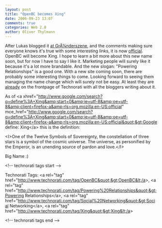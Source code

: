 ```yaml
---
layout: post
title: "OpenBC becomes Xing"
date: 2006-09-23 13:07
comments: true
categories: Web 2.0
author: Oliver Thylmann
---
```







After Lukas blogged it [at GrÃ¼nderszene](http://www.gruenderszene.de/?p=55), and the comments making sure everyone knows it's true with some interesting links, it is now [official](http://blog.openbc.com/2006/09/ooops.html). OpenBC will become Xing. I hope to learn a bit more about this new name soon, but for now I have to say I like it. Marketing people will surely like it because it's a lot more brandable. And the new slogan: &quot;Powering Relationships&quot; is a good one. With a new site coming soon, there are probably some interesting things to come. Looking forward to seeing them managing the name change which will surely not be easy. At least they are [already](http://blog.openbc.com/2006/09/whats_the_buzz.html) on the frontpage of Technorati with all the bloggers writing about it.

As of &lt;a xhref=&quot;http://www.google.com/search?q=define%3A+Xing&amp;start=0&amp;ie=utf-8&amp;oe=utf-8&amp;client=firefox-a&amp;rls=org.mozilla:en-US:official&quot; mce_href=&quot;http://www.google.com/search?q=define%3A+Xing&amp;start=0&amp;ie=utf-8&amp;oe=utf-8&amp;client=firefox-a&amp;rls=org.mozilla:en-US:official&quot;&gt;Google define: Xing&lt;/a&gt; this is the definition:

&lt;I&gt;One of the Twelve Symbols of Sovereignty, the constellation of three stars is a symbol of the cosmic universe. The universe, as personified by the Emperor, is an unending source of pardon and love.&lt;/I&gt;

Big Name :)

&lt;!-- technorati tags start --&gt;

Technorati Tags: &lt;a rel=&quot;tag&quot; href=&quot;http://www.technorati.com/tag/OpenBC&quot;&gt;OpenBC&lt;/a&gt;, &lt;a rel=&quot;tag&quot; href=&quot;http://www.technorati.com/tag/Powering%20Relationships&quot;&gt;Powering Relationships&lt;/a&gt;, &lt;a rel=&quot;tag&quot; href=&quot;http://www.technorati.com/tag/Social%20Networking&quot;&gt;Social Networking&lt;/a&gt;, &lt;a rel=&quot;tag&quot; href=&quot;http://www.technorati.com/tag/Xing&quot;&gt;Xing&lt;/a&gt;

&lt;!-- technorati tags end --&gt;


